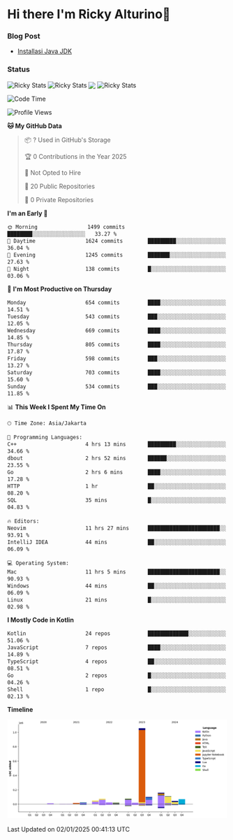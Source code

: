 # Hi there I'm Ricky Alturino👋

### Blog Post

<!-- BLOG-POST-LIST:START -->

- [Installasi Java JDK](https://onirutla.medium.com/installasi-java-jdk-ec701beeb5cb?source=rss-d9d81c918cc9------2)
<!-- BLOG-POST-LIST:END -->

### Status

<img align="center" alt="Ricky Stats" src="https://github-readme-stats.vercel.app/api?username=Alturino&theme=dark&show_icons=true&hide_border=false" />
<img align="center" alt="Ricky Stats" src="https://github-readme-stats.vercel.app/api/top-langs/?username=Alturino&theme=dark&show_icons=true&layout=compact"/>
<img align="center" width="640px" src="https://github-readme-stats.vercel.app/api/wakatime?username=Alturino&layout=compact&hide_border=true&theme=dark">
<img align="center" alt="Ricky Stats" src="https://leetcard.jacoblin.cool/onirutla?border=0&radius=20&ext=activity"/>

<!--START_SECTION:waka-->
![Code Time](http://img.shields.io/badge/Code%20Time-843%20hrs%2055%20mins-blue)

![Profile Views](http://img.shields.io/badge/Profile%20Views-0-blue)

**🐱 My GitHub Data** 

> 📦 ? Used in GitHub's Storage 
 > 
> 🏆 0 Contributions in the Year 2025
 > 
> 🚫 Not Opted to Hire
 > 
> 📜 20 Public Repositories 
 > 
> 🔑 0 Private Repositories 
 > 
**I'm an Early 🐤** 

```text
🌞 Morning                1499 commits        ████████░░░░░░░░░░░░░░░░░   33.27 % 
🌆 Daytime                1624 commits        █████████░░░░░░░░░░░░░░░░   36.04 % 
🌃 Evening                1245 commits        ███████░░░░░░░░░░░░░░░░░░   27.63 % 
🌙 Night                  138 commits         █░░░░░░░░░░░░░░░░░░░░░░░░   03.06 % 
```
📅 **I'm Most Productive on Thursday** 

```text
Monday                   654 commits         ████░░░░░░░░░░░░░░░░░░░░░   14.51 % 
Tuesday                  543 commits         ███░░░░░░░░░░░░░░░░░░░░░░   12.05 % 
Wednesday                669 commits         ████░░░░░░░░░░░░░░░░░░░░░   14.85 % 
Thursday                 805 commits         ████░░░░░░░░░░░░░░░░░░░░░   17.87 % 
Friday                   598 commits         ███░░░░░░░░░░░░░░░░░░░░░░   13.27 % 
Saturday                 703 commits         ████░░░░░░░░░░░░░░░░░░░░░   15.60 % 
Sunday                   534 commits         ███░░░░░░░░░░░░░░░░░░░░░░   11.85 % 
```


📊 **This Week I Spent My Time On** 

```text
🕑︎ Time Zone: Asia/Jakarta

💬 Programming Languages: 
C++                      4 hrs 13 mins       █████████░░░░░░░░░░░░░░░░   34.66 % 
dbout                    2 hrs 52 mins       ██████░░░░░░░░░░░░░░░░░░░   23.55 % 
Go                       2 hrs 6 mins        ████░░░░░░░░░░░░░░░░░░░░░   17.28 % 
HTTP                     1 hr                ██░░░░░░░░░░░░░░░░░░░░░░░   08.20 % 
SQL                      35 mins             █░░░░░░░░░░░░░░░░░░░░░░░░   04.83 % 

🔥 Editors: 
Neovim                   11 hrs 27 mins      ███████████████████████░░   93.91 % 
IntelliJ IDEA            44 mins             ██░░░░░░░░░░░░░░░░░░░░░░░   06.09 % 

💻 Operating System: 
Mac                      11 hrs 5 mins       ███████████████████████░░   90.93 % 
Windows                  44 mins             ██░░░░░░░░░░░░░░░░░░░░░░░   06.09 % 
Linux                    21 mins             █░░░░░░░░░░░░░░░░░░░░░░░░   02.98 % 
```

**I Mostly Code in Kotlin** 

```text
Kotlin                   24 repos            █████████████░░░░░░░░░░░░   51.06 % 
JavaScript               7 repos             ████░░░░░░░░░░░░░░░░░░░░░   14.89 % 
TypeScript               4 repos             ██░░░░░░░░░░░░░░░░░░░░░░░   08.51 % 
Go                       2 repos             █░░░░░░░░░░░░░░░░░░░░░░░░   04.26 % 
Shell                    1 repo              █░░░░░░░░░░░░░░░░░░░░░░░░   02.13 % 
```



**Timeline**

![Lines of Code chart](https://raw.githubusercontent.com/Alturino/Alturino/main/assets/bar_graph.png)


 Last Updated on 02/01/2025 00:41:13 UTC
<!--END_SECTION:waka-->
